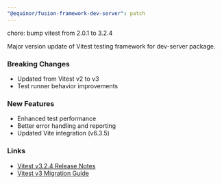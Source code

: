 ```yaml
---
"@equinor/fusion-framework-dev-server": patch
---
```


chore: bump vitest from 2.0.1 to 3.2.4

Major version update of Vitest testing framework for dev-server package.

### Breaking Changes
- Updated from Vitest v2 to v3
- Test runner behavior improvements

### New Features
- Enhanced test performance
- Better error handling and reporting
- Updated Vite integration (v6.3.5)

### Links
- [Vitest v3.2.4 Release Notes](https://github.com/vitest-dev/vitest/releases/tag/v3.2.4)
- [Vitest v3 Migration Guide](https://vitest.dev/guide/migration.html)
